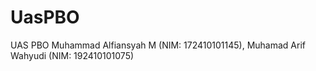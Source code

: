 # UasPBO
UAS PBO Muhammad Alfiansyah M (NIM: 172410101145), Muhamad Arif Wahyudi (NIM: 192410101075)
